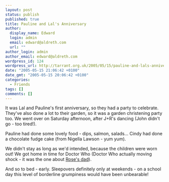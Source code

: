 ```yaml
---
layout: post
status: publish
published: true
title: Pauline and Lal's Anniversary
author:
  display_name: Edward
  login: admin
  email: edward@aldreth.com
  url: ""
author_login: admin
author_email: edward@aldreth.com
wordpress_id: 124
wordpress_url: http://tarrant.org.uk/2005/05/15/pauline-and-lals-anniversary/
date: "2005-05-15 21:06:42 +0100"
date_gmt: "2005-05-15 20:06:42 +0100"
categories:
  - Friends
tags: []
comments: []
---
```


It was Lal and Pauline\'s first anniversary, so they had a party to
celebrate. They\'ve also done a lot to their garden, so it was a garden
christening party too. We went over on Saturday afternoon, after J+R\'s
dancing (John didn\'t go - too tired!).

Pauline had done some lovely food - dips, salmon, salads... Cindy had
done a chocolate fudge cake (from Nigella Lawson - yum yum).

We didn\'t stay as long as we\'d intended, because the children were
worn out! We got home in time for Doctor Who (Doctor Who actually moving
shock - it was the one about [Rose\'s dad][1]).

And so to bed - early. Sleepovers definitely only at weekends - on a
school day this level of borderline grumpiness would have been
unbearable!



[1]: https://www.bbc.co.uk/doctorwho/episodes/fathersday.shtml
